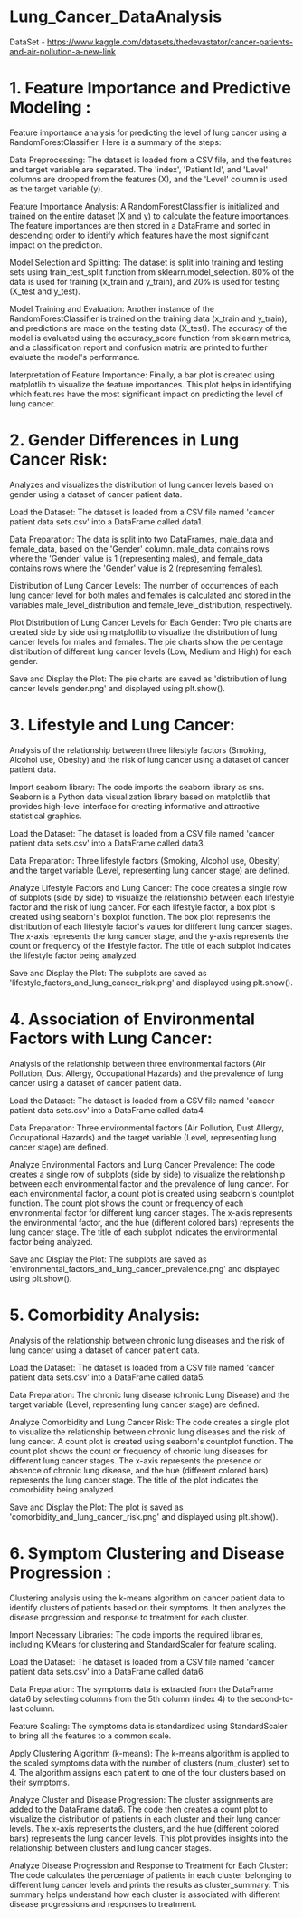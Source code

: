 # Lung_Cancer_DataAnalysis

DataSet - https://www.kaggle.com/datasets/thedevastator/cancer-patients-and-air-pollution-a-new-link

# 1. Feature Importance and Predictive Modeling : 
Feature importance analysis for predicting the level of lung cancer using a RandomForestClassifier. Here is a summary of the steps:

Data Preprocessing: The dataset is loaded from a CSV file, and the features and target variable are separated. The 'index', 'Patient Id', and 'Level' columns are dropped from the features (X), and the 'Level' column is used as the target variable (y).

Feature Importance Analysis: A RandomForestClassifier is initialized and trained on the entire dataset (X and y) to calculate the feature importances. The feature importances are then stored in a DataFrame and sorted in descending order to identify which features have the most significant impact on the prediction.

Model Selection and Splitting: The dataset is split into training and testing sets using train_test_split function from sklearn.model_selection. 80% of the data is used for training (x_train and y_train), and 20% is used for testing (X_test and y_test).

Model Training and Evaluation: Another instance of the RandomForestClassifier is trained on the training data (x_train and y_train), and predictions are made on the testing data (X_test). The accuracy of the model is evaluated using the accuracy_score function from sklearn.metrics, and a classification report and confusion matrix are printed to further evaluate the model's performance.

Interpretation of Feature Importance: Finally, a bar plot is created using matplotlib to visualize the feature importances. This plot helps in identifying which features have the most significant impact on predicting the level of lung cancer.

# 2. Gender Differences in Lung Cancer Risk: 
Analyzes and visualizes the distribution of lung cancer levels based on gender using a dataset of cancer patient data.

Load the Dataset: The dataset is loaded from a CSV file named 'cancer patient data sets.csv' into a DataFrame called data1.

Data Preparation: The data is split into two DataFrames, male_data and female_data, based on the 'Gender' column. male_data contains rows where the 'Gender' value is 1 (representing males), and female_data contains rows where the 'Gender' value is 2 (representing females).

Distribution of Lung Cancer Levels: The number of occurrences of each lung cancer level for both males and females is calculated and stored in the variables male_level_distribution and female_level_distribution, respectively.

Plot Distribution of Lung Cancer Levels for Each Gender: Two pie charts are created side by side using matplotlib to visualize the distribution of lung cancer levels for males and females. The pie charts show the percentage distribution of different lung cancer levels (Low, Medium and High) for each gender.

Save and Display the Plot: The pie charts are saved as 'distribution of lung cancer levels gender.png' and displayed using plt.show().

# 3. Lifestyle and Lung Cancer: 
Analysis of the relationship between three lifestyle factors (Smoking, Alcohol use, Obesity) and the risk of lung cancer using a dataset of cancer patient data.

Import seaborn library: The code imports the seaborn library as sns. Seaborn is a Python data visualization library based on matplotlib that provides high-level interface for creating informative and attractive statistical graphics.

Load the Dataset: The dataset is loaded from a CSV file named 'cancer patient data sets.csv' into a DataFrame called data3.

Data Preparation: Three lifestyle factors (Smoking, Alcohol use, Obesity) and the target variable (Level, representing lung cancer stage) are defined.

Analyze Lifestyle Factors and Lung Cancer: The code creates a single row of subplots (side by side) to visualize the relationship between each lifestyle factor and the risk of lung cancer. For each lifestyle factor, a box plot is created using seaborn's boxplot function. The box plot represents the distribution of each lifestyle factor's values for different lung cancer stages. The x-axis represents the lung cancer stage, and the y-axis represents the count or frequency of the lifestyle factor. The title of each subplot indicates the lifestyle factor being analyzed.

Save and Display the Plot: The subplots are saved as 'lifestyle_factors_and_lung_cancer_risk.png' and displayed using plt.show().

# 4. Association of Environmental Factors with Lung Cancer: 
Analysis of the relationship between three environmental factors (Air Pollution, Dust Allergy, Occupational Hazards) and the prevalence of lung cancer using a dataset of cancer patient data.

Load the Dataset: The dataset is loaded from a CSV file named 'cancer patient data sets.csv' into a DataFrame called data4.

Data Preparation: Three environmental factors (Air Pollution, Dust Allergy, Occupational Hazards) and the target variable (Level, representing lung cancer stage) are defined.

Analyze Environmental Factors and Lung Cancer Prevalence: The code creates a single row of subplots (side by side) to visualize the relationship between each environmental factor and the prevalence of lung cancer. For each environmental factor, a count plot is created using seaborn's countplot function. The count plot shows the count or frequency of each environmental factor for different lung cancer stages. The x-axis represents the environmental factor, and the hue (different colored bars) represents the lung cancer stage. The title of each subplot indicates the environmental factor being analyzed.

Save and Display the Plot: The subplots are saved as 'environmental_factors_and_lung_cancer_prevalence.png' and displayed using plt.show().

# 5. Comorbidity Analysis: 
Analysis of the relationship between chronic lung diseases and the risk of lung cancer using a dataset of cancer patient data.

Load the Dataset: The dataset is loaded from a CSV file named 'cancer patient data sets.csv' into a DataFrame called data5.

Data Preparation: The chronic lung disease (chronic Lung Disease) and the target variable (Level, representing lung cancer stage) are defined.

Analyze Comorbidity and Lung Cancer Risk: The code creates a single plot to visualize the relationship between chronic lung diseases and the risk of lung cancer. A count plot is created using seaborn's countplot function. The count plot shows the count or frequency of chronic lung diseases for different lung cancer stages. The x-axis represents the presence or absence of chronic lung disease, and the hue (different colored bars) represents the lung cancer stage. The title of the plot indicates the comorbidity being analyzed.

Save and Display the Plot: The plot is saved as 'comorbidity_and_lung_cancer_risk.png' and displayed using plt.show().

# 6. Symptom Clustering and Disease Progression : 
Clustering analysis using the k-means algorithm on cancer patient data to identify clusters of patients based on their symptoms. It then analyzes the disease progression and response to treatment for each cluster.

Import Necessary Libraries: The code imports the required libraries, including KMeans for clustering and StandardScaler for feature scaling.

Load the Dataset: The dataset is loaded from a CSV file named 'cancer patient data sets.csv' into a DataFrame called data6.

Data Preparation: The symptoms data is extracted from the DataFrame data6 by selecting columns from the 5th column (index 4) to the second-to-last column.

Feature Scaling: The symptoms data is standardized using StandardScaler to bring all the features to a common scale.

Apply Clustering Algorithm (k-means): The k-means algorithm is applied to the scaled symptoms data with the number of clusters (num_cluster) set to 4. The algorithm assigns each patient to one of the four clusters based on their symptoms.

Analyze Cluster and Disease Progression: The cluster assignments are added to the DataFrame data6. The code then creates a count plot to visualize the distribution of patients in each cluster and their lung cancer levels. The x-axis represents the clusters, and the hue (different colored bars) represents the lung cancer levels. This plot provides insights into the relationship between clusters and lung cancer stages.

Analyze Disease Progression and Response to Treatment for Each Cluster: The code calculates the percentage of patients in each cluster belonging to different lung cancer levels and prints the results as cluster_summary. This summary helps understand how each cluster is associated with different disease progressions and responses to treatment.
